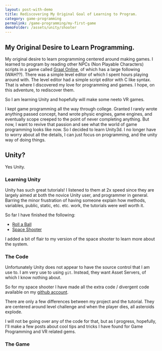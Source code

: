 ```yaml
---
layout: post-with-demo
title: Rediscovering My Original Goal of Learning to Program.
category: game-programming
permalink: /game-programming/my-first-game
demoFolder: /assets/unity/shooter
---
```


## My Original Desire to Learn Programming.
My original desire to learn programming centered around making games. I
learned to program by reading other NPCs (Non Playable Characters) scripts
in a game called [Graal Online](http://classic.graalonline.com/), of which
has a large following (WAH??). There was a simple level editor of which I
spent hours playing around with. The level editor had a simple script
editor with C like syntax. That is where I discovered my love for
programming and games. I hope, on this adventure, to rediscover them.

So I am learning Unity and hopefully will make some neeto VR games.

I kept game programming all the way through college. Granted I rarely wrote
anything passed concept, hand wrote physic engines, game engines, and
eventually scope creeped to the point of never completing anything. But now,
I want to revive that passion and see what the world of game programming
looks like now. So I decided to learn Unity3d. I no longer have to worry
about all the details, I can just focus on programming, and the unity way of
doing things.

## Unity?
Yes Unity.

### Learning Unity
Unity has such great tutorials! I listened to them at 2x speed since they
are largely aimed at both the novice Unity user, and programmer in general.
Barring the minor frustration of having someone explain how methods,
variables, public, static, etc. etc. work, the tutorials were well worth it.


So far I have finished the following:

* [Roll a Ball](https://unity3d.com/learn/tutorials/projects/roll-ball-tutorial)
* [Space Shooter](https://unity3d.com/learn/tutorials/projects/space-shooter-tutorial)

I added a bit of flair to my version of the space shooter to learn more
about the system.

### The Code
Unfortunately Unity does not appear to have the source control that I am use
to. I am very use to using `git`. Instead, they want Asset Servers, of which
I know nothing about.


So for my space shooter I have made all the extra code / divergent code
available on my [github account](https://github.com/michaelbpaulson/unity-space-shooter).

There are only a few differences between my project and the tutorial. They
are centered around level challenge and when the player dies, all asteroids
explode.

I will not be going over any of the code for that, but as I progress,
hopefully, I'll make a few posts about cool tips and tricks I have found
for Game Programming and VR related gems.

### The Game
